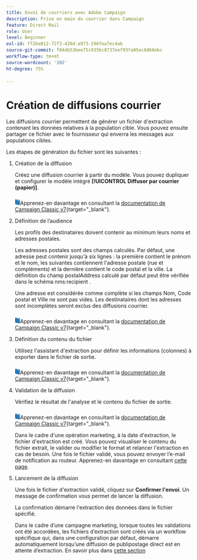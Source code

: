 ```yaml
---
title: Envoi de courriers avec Adobe Campaign
description: Prise en main du courrier dans Campaign
feature: Direct Mail
role: User
level: Beginner
exl-id: ff2be012-72f3-428d-a973-196fea7ec4ab
source-git-commit: f04db53bee75c935bc8737eef93fa05ec6868ebc
workflow-type: tm+mt
source-wordcount: '392'
ht-degree: 75%

---
```


# Création de diffusions courrier

Les diffusions courrier permettent de générer un fichier d&#39;extraction contenant les données relatives à la population cible. Vous pouvez ensuite partager ce fichier avec le fournisseur qui enverra les messages aux populations cibles.

Les étapes de génération du fichier sont les suivantes :

1. Création de la diffusion

   Créez une diffusion courrier à partir du modèle. Vous pouvez dupliquer et configurer le modèle intégré **[!UICONTROL Diffuser par courrier (papier)]**.

   ![](../assets/do-not-localize/book.png)Apprenez-en davantage en consultant la [documentation de Campaign Classic v7](https://experienceleague.adobe.com/docs/campaign-classic/using/sending-messages/sending-direct-mail/creating-a-direct-mail-delivery.html?lang=fr){target="_blank"}.

1. Définition de l’audience

   Les profils des destinataires doivent contenir au minimum leurs noms et adresses postales.

   Les adresses postales sont des champs calculés. Par défaut, une adresse peut contenir jusqu&#39;à six lignes : la première contient le prénom et le nom, les suivantes contiennent l&#39;adresse postale (rue et compléments) et la dernière contient le code postal et la ville. La définition du champ postalAddress calculé par défaut peut être vérifiée dans le schéma nms:recipient .

   Une adresse est considérée comme complète si les champs Nom, Code postal et Ville ne sont pas vides. Les destinataires dont les adresses sont incomplètes seront exclus des diffusions courrier.

   ![](../assets/do-not-localize/book.png)Apprenez-en davantage en consultant la [documentation de Campaign Classic v7](https://experienceleague.adobe.com/docs/campaign-classic/using/sending-messages/key-steps-when-creating-a-delivery/steps-defining-the-target-population.html?lang=fr){target="_blank"}.

1. Définition du contenu du fichier

   Utilisez l&#39;assistant d&#39;extraction pour définir les informations (colonnes) à exporter dans le fichier de sortie.

   ![](../assets/do-not-localize/book.png)Apprenez-en davantage en consultant la [documentation de Campaign Classic v7](https://experienceleague.adobe.com/docs/campaign-classic/using/sending-messages/sending-direct-mail/defining-the-direct-mail-content.html?lang=fr){target="_blank"}.

1. Validation de la diffusion

   Vérifiez le résultat de l&#39;analyse et le contenu du fichier de sortie.

   ![](../assets/do-not-localize/book.png)Apprenez-en davantage en consultant la [documentation de Campaign Classic v7](https://experienceleague.adobe.com/docs/campaign-classic/using/sending-messages/sending-direct-mail/validating.html?lang=fr){target="_blank"}.

   Dans le cadre d&#39;une opération marketing, à la date d&#39;extraction, le fichier d&#39;extraction est créé. Vous pouvez visualiser le contenu du fichier extrait, le valider ou modifier le format et relancer l&#39;extraction en cas de besoin. Une fois le fichier validé, vous pouvez envoyer l’e-mail de notification au routeur. Apprenez-en davantage en consultant [cette page](https://experienceleague.adobe.com/docs/campaign/automation/campaign-orchestration/marketing-campaign-approval.html?lang=fr).

1. Lancement de la diffusion

   Une fois le fichier d&#39;extraction validé, cliquez sur **Confirmer l&#39;envoi**. Un message de confirmation vous permet de lancer la diffusion.

   La confirmation démarre l&#39;extraction des données dans le fichier spécifié.

   Dans le cadre d’une campagne marketing, lorsque toutes les validations ont été accordées, les fichiers d’extraction sont créés via un workflow spécifique qui, dans une configuration par défaut, démarre automatiquement lorsqu’une diffusion de publipostage direct est en attente d’extraction. En savoir plus dans [cette section](https://experienceleague.adobe.com/docs/campaign/automation/campaign-orchestration/marketing-campaign-deliveries.html?lang=fr)
